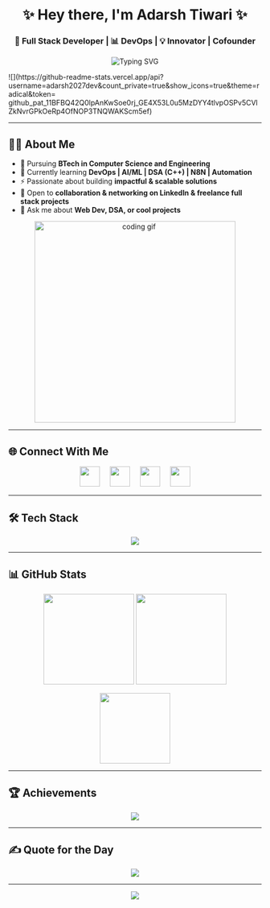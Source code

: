 <h1 align="center">✨ Hey there, I'm Adarsh Tiwari ✨</h1>
<h3 align="center">🚀 Full Stack Developer | 📊 DevOps | 💡 Innovator | Cofounder</h3>

<p align="center">
  <img src="https://readme-typing-svg.herokuapp.com?font=Fira+Code&size=24&pause=1000&color=38BDF8&center=true&vCenter=true&width=600&lines=B.Tech+in+Computer+Science+Engineering;Full+Stack+Developer;Always+Learning+New+Tech;Open+to+Collaboration+%26+Innovative+Projects" alt="Typing SVG" />
</p>
![](https://github-readme-stats.vercel.app/api?username=adarsh2027dev&count_private=true&show_icons=true&theme=radical&token=	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)

---

## 👨‍💻 About Me  
- 🔭 Pursuing **BTech in Computer Science and Engineering**  
- 🌱 Currently learning **DevOps | AI/ML | DSA (C++) | N8N | Automation**  
- ⚡ Passionate about building **impactful & scalable solutions**  
- 👯 Open to **collaboration & networking on LinkedIn & freelance full stack projects**  
- 💬 Ask me about **Web Dev, DSA, or cool projects**  

<p align="center">
  <img src="https://media.giphy.com/media/qgQUggAC3Pfv687qPC/giphy.gif" width="400" alt="coding gif" />
</p>

---

## 🌐 Connect With Me  
<p align="center">
  <a href="https://instagram.com/irs"><img src="https://skillicons.dev/icons?i=instagram" height="40" style="margin:0 8px;"/></a>
  <a href="https://linkedin.com/in/adarshtiwari27"><img src="https://skillicons.dev/icons?i=linkedin" height="40" style="margin:0 8px;"/></a>
  <a href="https://youtube.com/@@kode_mate"><img src="https://skillicons.dev/icons?i=youtube" height="40" style="margin:0 8px;"/></a>
  <a href="mailto:adarshtiwaridev01@gmail.com"><img src="https://skillicons.dev/icons?i=gmail" height="40" style="margin:0 8px;"/></a>
</p>

---

## 🛠 Tech Stack  
<p align="center">
  <img src="https://skillicons.dev/icons?i=c,cpp,java,py,html,css,js,react,nextjs,nodejs,express,vite,vue,tailwind,figma,blender,mysql,aws,azure,gcp" />
</p>

---

## 📊 GitHub Stats  
<p align="center">
  <img src="https://github-readme-stats.vercel.app/api?username=adarsh2027dev&show_icons=true&theme=radical" height="180"/>
  <img src="https://github-readme-streak-stats.herokuapp.com/?user=adarsh2027dev&theme=radical" height="180"/>
</p>  

<p align="center">
  <img src="https://github-readme-stats.vercel.app/api/top-langs/?username=adarsh2027dev&layout=compact&theme=radical" height="140"/>
</p>

---

## 🏆 Achievements  
<p align="center">
  <img src="https://github-profile-trophy.vercel.app/?username=adarsh2027dev&theme=radical&no-frame=true&no-bg=true&row=1&column=6"/>
</p>

---

## ✍️ Quote for the Day  
<p align="center">
  <img src="https://quotes-github-readme.vercel.app/api?type=horizontal&theme=radical"/>
</p>

---

<p align="center"> 
  <img src="https://visitcount.itsvg.in/api?id=adarsh2027dev&label=Profile%20Views&color=1&icon=5&pretty=true" />
</p>
